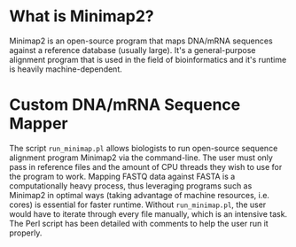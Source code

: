 # What is Minimap2?
Minimap2 is an open-source program that maps DNA/mRNA sequences against a reference database (usually large). It's a general-purpose alignment program that is used in the field of bioinformatics and it's runtime is heavily machine-dependent.
# Custom DNA/mRNA Sequence Mapper
The script `run_minimap.pl` allows biologists to run open-source sequence alignment program Minimap2 via the command-line. The user must only pass in reference files and the amount of CPU threads they wish to use for the program to work. Mapping FASTQ data against FASTA is a computationally heavy process, thus leveraging programs such as Minimap2 in optimal ways (taking advantage of machine resources, i.e. cores) is essential for faster runtime. Without `run_minimap.pl`, the user would have to iterate through every file manually, which is an intensive task. The Perl script has been detailed with comments to help the user run it properly.
